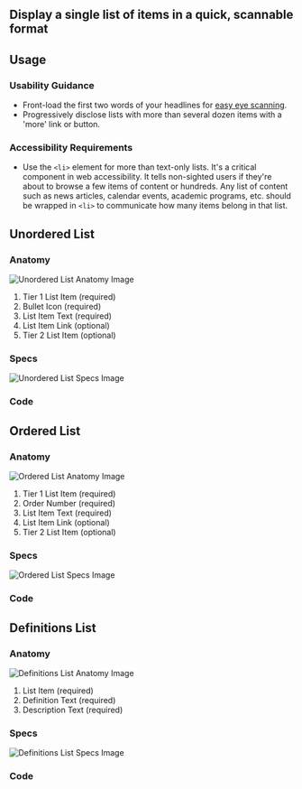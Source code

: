 ## Display a single list of items in a quick, scannable format

## **Usage**

### **Usability Guidance**

* Front-load the first two words of your headlines for [easy eye scanning](https://www.nngroup.com/articles/first-2-words-a-signal-for-scanning/).
* Progressively disclose lists with more than several dozen items with a 'more' link or button.

### **Accessibility Requirements**

* Use the `<li>` element for more than text-only lists. It's a critical component in web accessibility. It tells non-sighted users if they're about to browse a few items of content or hundreds. Any list of content such as news articles, calendar events, academic programs, etc. should be wrapped in `<li>` to communicate how many items belong in that list.

## **Unordered List**

### **Anatomy**

![Unordered List Anatomy Image](/build/docs/img/Lists/Unordered_List/unorderedlist-anatomy.jpg)

1. Tier 1 List Item (required)
2. Bullet Icon (required)
3. List Item Text (required)
4. List Item Link (optional)
5. Tier 2 List Item (optional)


### **Specs**

![Unordered List Specs Image](/build/docs/img/Lists/Unordered_List/unorderedlist-specs.jpg)  

### **Code**

<!--Unordered List code here, if applicable-->

## **Ordered List**

### **Anatomy**

![Ordered List Anatomy Image](/build/docs/img/Lists/Ordered_List/orderedlist-anatomy.jpg)

1. Tier 1 List Item (required)
2. Order Number (required)
3. List Item Text (required)
4. List Item Link (optional)
5. Tier 2 List Item (optional)  

### **Specs**

![Ordered List Specs Image](/build/docs/img/Lists/Ordered_List/orderedlist-specs.jpg)

### **Code**

<!--Ordered List code here, if applicable-->

## **Definitions List**

### **Anatomy**

![Definitions List Anatomy Image](/build/docs/img/Lists/Definitions_List/definitionslist-anatomy.jpg)

1. List Item (required)
2. Definition Text (required)
3. Description Text (required)


### **Specs**

![Definitions List Specs Image](/build/docs/img/Lists/Definitions_List/definitionslist-specs.jpg)  

### **Code**

<!--Definitions List code here, if applicable-->
